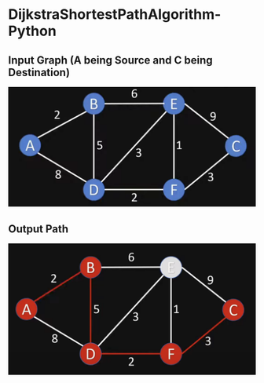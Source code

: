 # DijkstraShortestPathAlgorithm-Python

## Input Graph (A being Source and C being Destination)

![](READMEAssets/inputgraph.png)

## Output Path

![](READMEAssets/outputpath.png)
